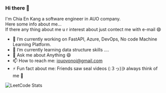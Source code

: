 ### Hi there 👋  
I'm Chia En Kang a software engineer in AUO company.  
Here some info about me...  
If there any thing about me u r interest about just contect me with e-mail 😄  

- 🔭 I’m currently working on FastAPI, Azure, DevOps, No code Machine Learning Platform. 
- 🌱 I’m currently learning data structure skills ....
- 💬 Ask me about Anything 😄
- 📫 How to reach me: iouovonoi@gmail.com
- ⚡ Fun fact about me: Friends saw seal videos (:３っ)∋ always think of me 🤣

![LeetCode Stats](https://leetcard.jacoblin.cool/iouovonoi?theme=light&font=Kumbh%20Sans&ext=contest)
